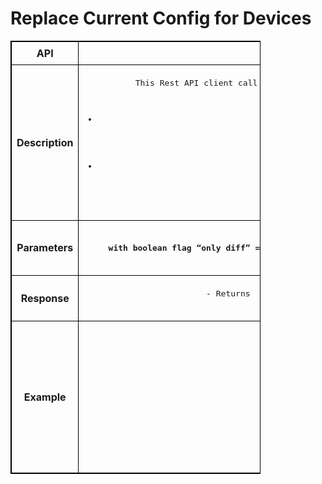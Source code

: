 # Replace Current Config for Devices

<!-- markdownlint-disable MD033 -->
<style>
  table {
    border-collapse: collapse;
    table-layout: fixed;
    width: 400px;
    border: 1px solid black;
  }
  th {
    border: 1px solid black;
  }
  td {
    border: 1px solid black;
    padding: 8px;
    text-align: center;
    vertical-align: middle;
    word-wrap: break-word;
  }
</style>

<table>
  <tr>
    <th>API</th>
    <td><b>replaceConfig</b></td>
  </tr>
  <tr>
    <th>Description</th>
    <td><pre>
This Rest API client call will feed the golden configuration template as input  and provides the following operational value to network operators 

 - Provides difference between golden configuration and running configure and accordingly do the  required configure replacement operations through ONES API call also called as soft provisioning in Day2 Operations 
 - PUSH - This Rest API client call also provisions and append  any new Day2 operations over existing orchestrated DC fabric Sonic switches 

</pre>
    </td>
  </tr>
  <tr>
    <th>Parameters</th>
    <td><pre><b>
    <List of Device IPs > with boolean flag “only diff” = TRUE/FALSE Status,</b> If status return is true , API call returns  difference between golden configuration and running configuration 
    If status return is false , API call returns  the parity configuration 
</pre>
    </td>
  </tr>
  <tr>
    <th>Response</th>
    <td><pre>
    - Returns  response - Difference  between running config vs golden config when network Operator chooses Soft provisioning
    - Returns Response - Parity Config when  network Operator chooses hard provisioning method.
</pre> </td>
  </tr>
  <tr>
    <th>Example</th>
    <td><pre>
    
    POST /replaceConfig HTTP/1.1
    Content-Type: application/json; charset=utf-8
    Host: 10.101.118.10:8787
    Connection: close
    User-Agent: Paw/3.4.0 (Macintosh; OS X/12.3.0) GCDHTTPRequest
    Content-Length: 61

    file: goldenconfigfile
    onlydiff: true/false

</pre>
    </td>
  </tr>
</table>
